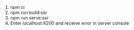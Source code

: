 1. npm ci
2. npm run build:ssr
3. npm run serve:ssr
4. Enter localhost:4200 and receive error in server console
